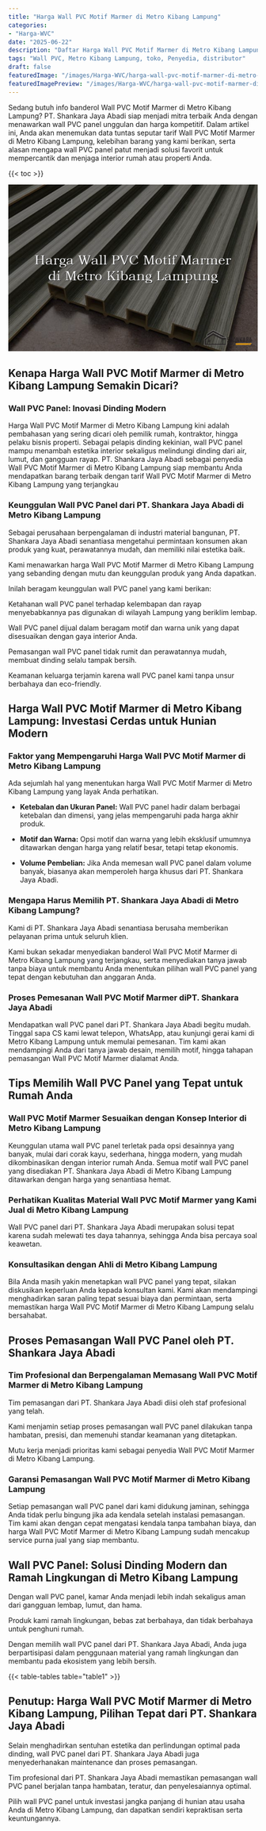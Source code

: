 ```yaml
---
title: "Harga Wall PVC Motif Marmer di Metro Kibang Lampung"
categories:
- "Harga-WVC"
date: "2025-06-22"
description: "Daftar Harga Wall PVC Motif Marmer di Metro Kibang Lampung bagi rumah, kantor, serta toko. Material terbaik, beragam motif, variasi warna menarik, dengan layanan penempatan oleh tenaga ahli berpengalaman serta jaminan resmi!|Layanan penyediaan Wall PVC Motif Marmer di Metro Kibang Lampung bagi keperluan tempat tinggal, kantor, atau ritel, beserta material terbaik dan instalasi oleh teknisi profesional dan jaminan resmi.|Alternatif Wall PVC Motif Marmer di Metro Kibang Lampung yang terbukti untuk hunian, office, dan toko, bersama material terbaik dan penempatan dikerjakan oleh teknisi profesional dan kepastian resmi.|Penyediaan Wall PVC Motif Marmer di Metro Kibang Lampung bagi rumah, office, dan gerai, dengan panel terbaik dan penempatan oleh tim profesional, lengkap dengan kepastian resmi.}"
tags: "Wall PVC, Metro Kibang Lampung, toko, Penyedia, distributor"
draft: false
featuredImage: "/images/Harga-WVC/harga-wall-pvc-motif-marmer-di-metro-kibang-lampung.png"
featuredImagePreview: "/images/Harga-WVC/harga-wall-pvc-motif-marmer-di-metro-kibang-lampung.png"
---
```


Sedang butuh info banderol Wall PVC Motif Marmer di Metro Kibang Lampung? PT. Shankara Jaya Abadi siap menjadi mitra terbaik Anda dengan menawarkan wall PVC panel unggulan dan harga kompetitif. Dalam artikel ini, Anda akan menemukan data tuntas seputar tarif Wall PVC Motif Marmer di Metro Kibang Lampung, kelebihan barang yang kami berikan, serta alasan mengapa wall PVC panel patut menjadi solusi favorit untuk mempercantik dan menjaga interior rumah atau properti Anda.

{{< toc >}}

![Harga Wall PVC Motif Marmer di Metro Kibang Lampung](/images/Harga-WVC/Harga-Wall-PVC-Motif-Marmer-di-Metro-Kibang-Lampung.png)

## Kenapa Harga Wall PVC Motif Marmer di Metro Kibang Lampung Semakin Dicari?

### Wall PVC Panel: Inovasi Dinding Modern

Harga Wall PVC Motif Marmer di Metro Kibang Lampung kini adalah pembahasan yang sering dicari oleh pemilik rumah, kontraktor, hingga pelaku bisnis properti. Sebagai pelapis dinding kekinian, wall PVC panel mampu menambah estetika interior sekaligus melindungi dinding dari air, lumut, dan gangguan rayap. PT. Shankara Jaya Abadi sebagai penyedia Wall PVC Motif Marmer di Metro Kibang Lampung siap membantu Anda mendapatkan barang terbaik dengan tarif Wall PVC Motif Marmer di Metro Kibang Lampung yang terjangkau

### Keunggulan Wall PVC Panel dari PT. Shankara Jaya Abadi di Metro Kibang Lampung

Sebagai perusahaan berpengalaman di industri material bangunan, PT. Shankara Jaya Abadi senantiasa mengetahui permintaan konsumen akan produk yang kuat, perawatannya mudah, dan memiliki nilai estetika baik.

Kami menawarkan harga Wall PVC Motif Marmer di Metro Kibang Lampung yang sebanding dengan mutu dan keunggulan produk yang Anda dapatkan.

Inilah beragam keunggulan wall PVC panel yang kami berikan:

Ketahanan wall PVC panel terhadap kelembapan dan rayap menyebabkannya pas digunakan di wilayah Lampung yang beriklim lembap.

Wall PVC panel dijual dalam beragam motif dan warna unik yang dapat disesuaikan dengan gaya interior Anda.

Pemasangan wall PVC panel tidak rumit dan perawatannya mudah, membuat dinding selalu tampak bersih.

Keamanan keluarga terjamin karena wall PVC panel kami tanpa unsur berbahaya dan eco-friendly.

## Harga Wall PVC Motif Marmer di Metro Kibang Lampung: Investasi Cerdas untuk Hunian Modern

### Faktor yang Mempengaruhi Harga Wall PVC Motif Marmer di Metro Kibang Lampung

Ada sejumlah hal yang menentukan harga Wall PVC Motif Marmer di Metro Kibang Lampung yang layak Anda perhatikan.

- **Ketebalan dan Ukuran Panel:** Wall PVC panel hadir dalam berbagai ketebalan dan dimensi, yang jelas mempengaruhi pada harga akhir produk.

- **Motif dan Warna:** Opsi motif dan warna yang lebih eksklusif umumnya ditawarkan dengan harga yang relatif besar, tetapi tetap ekonomis.

- **Volume Pembelian:** Jika Anda memesan wall PVC panel dalam volume banyak, biasanya akan memperoleh harga khusus dari PT. Shankara Jaya Abadi.

### Mengapa Harus Memilih PT. Shankara Jaya Abadi di Metro Kibang Lampung?

Kami di PT. Shankara Jaya Abadi senantiasa berusaha memberikan pelayanan prima untuk seluruh klien.

Kami bukan sekadar menyediakan banderol Wall PVC Motif Marmer di Metro Kibang Lampung yang terjangkau, serta menyediakan tanya jawab tanpa biaya untuk membantu Anda menentukan pilihan wall PVC panel yang tepat dengan kebutuhan dan anggaran Anda.

### Proses Pemesanan Wall PVC Motif Marmer diPT. Shankara Jaya Abadi

Mendapatkan wall PVC panel dari PT. Shankara Jaya Abadi begitu mudah. Tinggal sapa CS kami lewat telepon, WhatsApp, atau kunjungi gerai kami di Metro Kibang Lampung untuk memulai pemesanan. Tim kami akan mendampingi Anda dari tanya jawab desain, memilih motif, hingga tahapan pemasangan Wall PVC Motif Marmer dialamat Anda.

## Tips Memilih Wall PVC Panel yang Tepat untuk Rumah Anda

### Wall PVC Motif Marmer Sesuaikan dengan Konsep Interior di Metro Kibang Lampung

Keunggulan utama wall PVC panel terletak pada opsi desainnya yang banyak, mulai dari corak kayu, sederhana, hingga modern, yang mudah dikombinasikan dengan interior rumah Anda. Semua motif wall PVC panel yang disediakan PT. Shankara Jaya Abadi di Metro Kibang Lampung ditawarkan dengan harga yang senantiasa hemat.

### Perhatikan Kualitas Material Wall PVC Motif Marmer yang Kami Jual di Metro Kibang Lampung

Wall PVC panel dari PT. Shankara Jaya Abadi merupakan solusi tepat karena sudah melewati tes daya tahannya, sehingga Anda bisa percaya soal keawetan.

### Konsultasikan dengan Ahli di Metro Kibang Lampung

Bila Anda masih yakin menetapkan wall PVC panel yang tepat, silakan diskusikan keperluan Anda kepada konsultan kami. Kami akan mendampingi menghadirkan saran paling tepat sesuai biaya dan permintaan, serta memastikan harga Wall PVC Motif Marmer di Metro Kibang Lampung selalu bersahabat.

## Proses Pemasangan Wall PVC Panel oleh PT. Shankara Jaya Abadi

### Tim Profesional dan Berpengalaman Memasang Wall PVC Motif Marmer di Metro Kibang Lampung

Tim pemasangan dari PT. Shankara Jaya Abadi diisi oleh staf profesional yang telah.

Kami menjamin setiap proses pemasangan wall PVC panel dilakukan tanpa hambatan, presisi, dan memenuhi standar keamanan yang ditetapkan.

Mutu kerja menjadi prioritas kami sebagai penyedia Wall PVC Motif Marmer di Metro Kibang Lampung.

### Garansi Pemasangan Wall PVC Motif Marmer di Metro Kibang Lampung

Setiap pemasangan wall PVC panel dari kami didukung jaminan, sehingga Anda tidak perlu bingung jika ada kendala setelah instalasi pemasangan. Tim kami akan dengan cepat mengatasi kendala tanpa tambahan biaya, dan harga Wall PVC Motif Marmer di Metro Kibang Lampung sudah mencakup service purna jual yang siap membantu.

## Wall PVC Panel: Solusi Dinding Modern dan Ramah Lingkungan di Metro Kibang Lampung

Dengan wall PVC panel, kamar Anda menjadi lebih indah sekaligus aman dari gangguan lembap, lumut, dan hama.

Produk kami ramah lingkungan, bebas zat berbahaya, dan tidak berbahaya untuk penghuni rumah.

Dengan memilih wall PVC panel dari PT. Shankara Jaya Abadi, Anda juga berpartisipasi dalam penggunaan material yang ramah lingkungan dan membantu pada ekosistem yang lebih bersih.

{{< table-tables table="table1" >}}

## Penutup: Harga Wall PVC Motif Marmer di Metro Kibang Lampung, Pilihan Tepat dari PT. Shankara Jaya Abadi

Selain menghadirkan sentuhan estetika dan perlindungan optimal pada dinding, wall PVC panel dari PT. Shankara Jaya Abadi juga menyederhanakan maintenance dan proses pemasangan.

Tim profesional dari PT. Shankara Jaya Abadi memastikan pemasangan wall PVC panel berjalan tanpa hambatan, teratur, dan penyelesaiannya optimal.

Pilih wall PVC panel untuk investasi jangka panjang di hunian atau usaha Anda di Metro Kibang Lampung, dan dapatkan sendiri kepraktisan serta keuntungannya.
